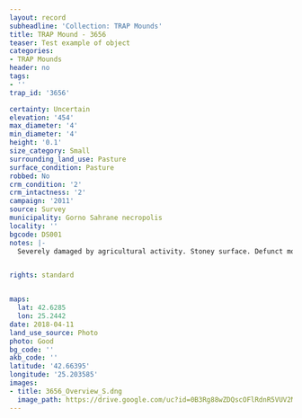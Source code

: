 ```yaml
---
layout: record
subheadline: 'Collection: TRAP Mounds'
title: TRAP Mound - 3656
teaser: Test example of object
categories:
- TRAP Mounds
header: no
tags:
- ''
trap_id: '3656'

certainty: Uncertain
elevation: '454'
max_diameter: '4'
min_diameter: '4'
height: '0.1'
size_category: Small
surrounding_land_use: Pasture
surface_condition: Pasture
robbed: No
crm_condition: '2'
crm_intactness: '2'
campaign: '2011'
source: Survey
municipality: Gorno Sahrane necropolis
locality: ''
bgcode: DS001
notes: |-
  Severely damaged by agricultural activity. Stoney surface. Defunct mound.


rights: standard


maps:
  lat: 42.6285
  lon: 25.2442
date: 2018-04-11
land_use_source: Photo
photo: Good
bg_code: ''
akb_code: ''
latitude: '42.66395'
longitude: '25.203585'
images:
- title: 3656_Overview_S.dng
  image_path: https://drive.google.com/uc?id=0B3Rg88wZDQscOFlRdnR5VUV2MmM
---
```

